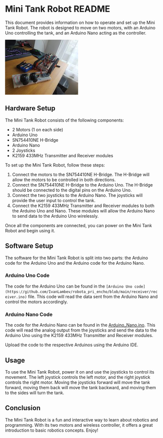 # Mini Tank Robot README

This document provides information on how to operate and set up the Mini Tank Robot. The robot is designed to move on two motors, with an Arduino Uno controlling the tank, and an Arduino Nano acting as the controller.

![alt text](https://github.com/IvanLambev/robota_pri_encho/blob/main/snimka%20na%20robota.jpg)

## Hardware Setup

The Mini Tank Robot consists of the following components:

- 2 Motors (1 on each side)
- Arduino Uno
- SN754410NE H-Bridge
- Arduino Nano
- 2 Joysticks
- K2159 433MHz Transmitter and Receiver modules

To set up the Mini Tank Robot, follow these steps:

1. Connect the motors to the SN754410NE H-Bridge. The H-Bridge will allow the motors to be controlled in both directions.
2. Connect the SN754410NE H-Bridge to the Arduino Uno. The H-Bridge should be connected to the digital pins on the Arduino Uno.
3. Connect the two joysticks to the Arduino Nano. The joysticks will provide the user input to control the tank.
4. Connect the K2159 433MHz Transmitter and Receiver modules to both the Arduino Uno and Nano. These modules will allow the Arduino Nano to send data to the Arduino Uno wirelessly.

Once all the components are connected, you can power on the Mini Tank Robot and begin using it.

## Software Setup

The software for the Mini Tank Robot is split into two parts: the Arduino code for the Arduino Uno and the Arduino code for the Arduino Nano.

### Arduino Uno Code

The code for the Arduino Uno can be found in the `[Arduino Uno code](https://github.com/IvanLambev/robota_pri_encho/blob/main/receiver/receiver.ino)` file. This code will read the data sent from the Arduino Nano and control the motors accordingly.

### Arduino Nano Code

The code for the Arduino Nano can be found in the [Arduino_Nano.ino](https://github.com/IvanLambev/robota_pri_encho/blob/main/transmiter/transmiter.ino). This code will read the analog output from the joysticks and send the data to the Arduino Uno using the K2159 433MHz Transmitter and Receiver modules.

Upload the code to the respective Arduinos using the Arduino IDE.

## Usage

To use the Mini Tank Robot, power it on and use the joysticks to control its movement. The left joystick controls the left motor, and the right joystick controls the right motor. Moving the joysticks forward will move the tank forward, moving them back will move the tank backward, and moving them to the sides will turn the tank.

## Conclusion

The Mini Tank Robot is a fun and interactive way to learn about robotics and programming. With its two motors and wireless controller, it offers a great introduction to basic robotics concepts. Enjoy!
